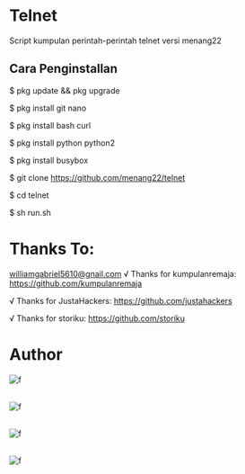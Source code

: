 # Telnet
Script kumpulan perintah-perintah telnet versi menang22

## Cara Penginstallan

$ pkg update && pkg upgrade

$ pkg install git nano

$ pkg install bash curl

$ pkg install python python2

$ pkg install busybox

$ git clone https://github.com/menang22/telnet

$ cd telnet

$ sh run.sh

# Thanks To:

williamgabriel5610@gnail.com
√ Thanks for kumpulanremaja: https://github.com/kumpulanremaja

√ Thanks for JustaHackers: https://github.com/justahackers

√ Thanks for storiku: https://github.com/storiku

# Author
![f](https://avatars.githubusercontent.com/u/47746718?s=400&u=4c26336a3e568cfe89ef1c7dc0478326254597e9&v=4.jpg)
<br/><br/>

![f](https://avatars.githubusercontent.com/u/47444671?s=400&u=83c7fc5758e32de702b35d6e9b8ce9eec9500b60&v=4.jpg) 
<br/><br/>

![f](https://avatars.githubusercontent.com/u/50206225?s=400&v=4.jpg) 
<br/><br/>

![f](https://avatars.githubusercontent.com/u/76223089?s=400&u=c005e296ac5abeca2f006fe3765aee58d62c5ef4&v=4.jpg)
<br/><br/>
